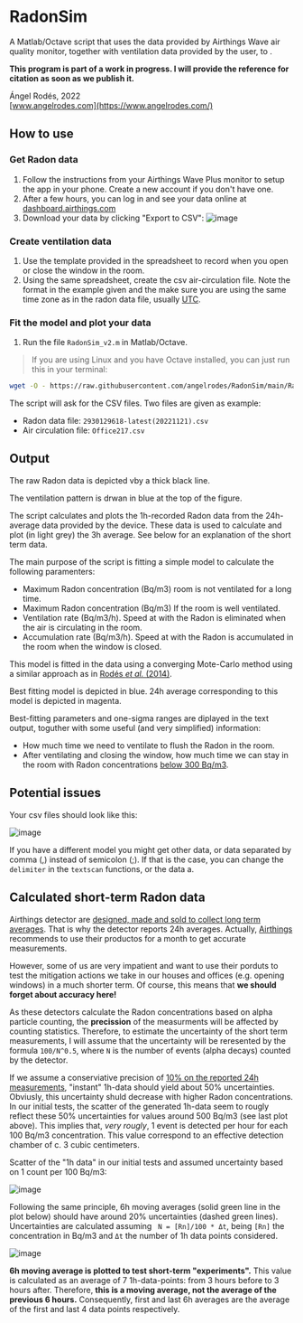 # RadonSim

A Matlab/Octave script that uses the data provided by Airthings Wave air quality monitor, together with ventilation data provided by the user, to .

**This program is part of a work in progress. I will provide the reference for citation as soon as we publish it.**

Ángel Rodés, 2022 \
[www.angelrodes.com](https://www.angelrodes.com/)

## How to use

### Get Radon data

1. Follow the instructions from your Airthings Wave Plus monitor to setup the app in your phone. Create a new account if you don't have one.
2. After a few hours, you can log in and see your data online at [dashboard.airthings.com](https://dashboard.airthings.com/)
3. Download your data by clicking "Export to CSV":
![image](https://user-images.githubusercontent.com/53089531/191995763-0887d323-0b59-41bb-aa67-84ccd3095d4e.png)

### Create ventilation data

1. Use the template provided in the spreadsheet to record when you open or close the window in the room.
2. Using the same spreadsheet, create the csv air-circulation file. Note the format in the example given and the make sure you are using the same time zone as in the radon data file, usually [UTC](https://en.wikipedia.org/wiki/Coordinated_Universal_Time).

### Fit the model and plot your data

1. Run the file ```RadonSim_v2.m``` in Matlab/Octave. 

> If you are using Linux and you have Octave installed, you can just run this in your terminal:

```bash
wget -O - https://raw.githubusercontent.com/angelrodes/RadonSim/main/RadonSim_v2.m | octave
```
The script will ask for the CSV files. Two files are given as example:

* Radon data file: ```2930129618-latest(20221121).csv```
* Air circulation file: ```Office217.csv```

## Output

The raw Radon data is depicted vby a thick black line.

The ventilation pattern is drwan in blue at the top of the figure.

The script calculates and plots the 1h-recorded Radon data from the 24h-average data provided by the device. These data is used to calculate and plot (in light grey) the 3h average. See below for an explanation of the short term data.

The main purpose of the script is fitting a simple model to calculate the following paramenters:

* Maximum Radon concentration (Bq/m3) room is not ventilated for a long time.
* Maximum Radon concentration (Bq/m3) If the room is well ventilated.
* Ventilation rate (Bq/m3/h). Speed at with the Radon is eliminated when the air is circulating in the room.
* Accumulation rate (Bq/m3/h). Speed at with the Radon is accumulated in the room when the window is closed.

This model is fitted in the data using a converging Mote-Carlo method using a similar approach as in [Rodés *et al.* (2014)](https://doi.org/10.1016/j.quageo.2013.10.002).

Best fitting model is depicted in blue. 24h average corresponding to this model is depicted in magenta.

Best-fitting parameters and one-sigma ranges are diplayed in the text output, toguther with some useful (and very simplified) information: 

* How much time we need to ventilate to flush the Radon in the room.
* After ventilating and closing the window, how much time we can stay in the room with Radon concentrations [below 300 Bq/m3](https://www.who.int/data/gho/indicator-metadata-registry/imr-details/5618).

## Potential issues

Your csv files should look like this:

![image](https://user-images.githubusercontent.com/53089531/191991075-5900ab53-ddfc-4321-a3cf-71188a065a8a.png)

If you have a different model you might get other data, or data separated by comma (,) instead of semicolon (;). If that is the case, you can change the ```delimiter``` in the ```textscan``` functions, or the data a.

## Calculated short-term Radon data

Airthings detector are [designed, made and sold to collect long term averages](https://help.airthings.com/en/articles/3119759-radon-how-is-radon-measured-how-does-an-airthings-device-measure-radon). That is why the detector reports 24h averages. Actually, [Airthings](https://www.airthings.com/) recommends to use their productos for a month to get accurate measurements.

However, some of us are very impatient and want to use their porduts to test the mitigation actions we take in our houses and offices (e.g. opening windows) in a much shorter term. Of course, this means that **we should forget about accuracy here!**

As these detectors calculate the Radon concentrations based on alpha particle counting, the **precission** of the measurments will be affected by counting statistics. Therefore, to estimate the uncertainty of the short term measurements, I will assume that the uncertainty will be reresented by the formula ```100/N^0.5```, where ```N``` is the number of events (alpha decays) counted by the detector.

If we assume a conserviative precision of [10% on the reported 24h measurements](https://help.airthings.com/en/articles/3727185-i-have-2-monitors-beside-each-other-and-they-show-different-radon-values-how-is-that-possible), "instant" 1h-data should yield about 50% uncertainties. Obviusly, this uncertainty shuld decrease with higher Radon concentrations. In our initial tests, the scatter of the generated 1h-data seem to rougly reflect these 50% uncertainties for values around 500 Bq/m3 (see last plot above). This implies that, *very rougly*, 1 event is detected per hour for each 100 Bq/m3 concentration. This value correspond to an effective detection chamber of c. 3 cubic centimeters.

Scatter of the "1h data" in our initial tests and assumed uncertainty based on 1 count per 100 Bq/m3:

![image](https://user-images.githubusercontent.com/53089531/192155481-4bb32e3d-6e3a-43b5-9bd9-f633d1359bd3.png)

Following the same principle, 6h moving averages (solid green line in the plot below) should have around 20% uncertainties (dashed green lines). Uncertainties are calculated assuming  ``` N = [Rn]/100 * Δt```, being ```[Rn]``` the concentration in Bq/m3 and ```Δt``` the number of 1h data points considered.

![image](https://user-images.githubusercontent.com/53089531/192155570-eee26339-dc1d-4f6a-90d3-a38e16f0e873.png)

**6h moving average is plotted to test short-term "experiments".** This value is calculated as an average of 7 1h-data-points: from 3 hours before to 3 hours after. Therefore, **this is a moving average, not the average of the previous 6 hours.** Consequently, first and last 6h averages are the average of the first and last 4 data points respectively.
